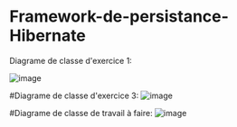 # Framework-de-persistance-Hibernate 

Diagrame de classe d'exercice 1:

![image](https://github.com/adnan-khadija/Hibernate/assets/147508009/a5d5f422-2fc9-4f6f-846d-f03e24f282a0)

#Diagrame de classe d'exercice 3:
![image](https://github.com/adnan-khadija/Hibernate/assets/147508009/7dbad57e-7608-4a4c-9201-5f3aa2de03e1)


#Diagrame de classe de travail à faire:
![image](https://github.com/adnan-khadija/Hibernate/assets/147508009/f5899968-ef74-47c8-b8c5-424797a76346)


